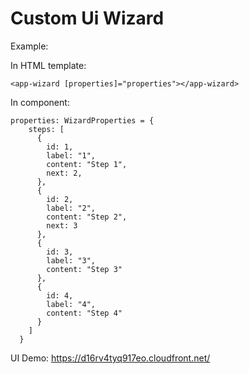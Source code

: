 # Custom Ui Wizard

Example:

In HTML template:

`<app-wizard [properties]="properties"></app-wizard>`

In component:
```
properties: WizardProperties = {
    steps: [
      {
        id: 1,
        label: "1",
        content: "Step 1",
        next: 2,
      },
      {
        id: 2,
        label: "2",
        content: "Step 2",
        next: 3
      },
      {
        id: 3,
        label: "3",
        content: "Step 3"
      },
      {
        id: 4,
        label: "4",
        content: "Step 4"
      }
    ]
  }
```

UI Demo: https://d16rv4tyq917eo.cloudfront.net/